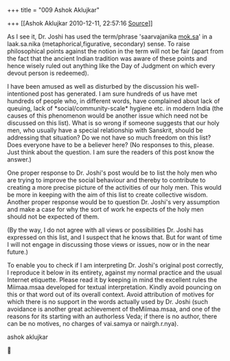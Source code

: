 +++
title = "009 Ashok Aklujkar"

+++
[[Ashok Aklujkar	2010-12-11, 22:57:16 [Source](https://groups.google.com/g/bvparishat/c/xAbIznFzEoE)]]



As I see it, Dr. Joshi has used the term/phrase 'saarvajanika [mok.sa](http://mok.sa)' in a laak.sa.nika (metaphorical,figurative, secondary) sense. To raise philosophical points against the notion in the term will not be fair (apart from the fact that the ancient Indian tradition was aware of these points and hence wisely ruled out anything like the Day of Judgment on which every devout person is redeemed).

  

I have been amused as well as disturbed by the discussion his well-intentioned post has generated. I am sure hundreds of us have met hundreds of people who, in different words, have complained about lack of queuing, lack of \*social/community-scale\* hygiene etc. in modern India (the causes of this phenomenon would be another issue which need not be discussed on this list). What is so wrong if someone suggests that our holy men, who usually have a special relationship with Sanskrit, should be addressing that situation? Do we not have so much freedom on this list? Does everyone have to be a believer here? (No responses to this, please. Just think about the question. I am sure the readers of this post know the answer.)

  

One proper response to Dr. Joshi's post would be to list the holy men who are trying to improve the social behaviour and thereby to contribute to creating a more precise picture of the activities of our holy men. This would be more in keeping with the aim of this list to create collective wisdom. Another proper response would be to question Dr. Joshi's very assumption and make a case for why the sort of work he expects of the holy men should not be expected of them.

  

(By the way, I do not agree with all views or possibilities Dr. Joshi has expressed on this list, and I suspect that he knows that. But for want of time I will not engage in discussing those views or issues, now or in the near future.)

  

To enable you to check if I am interpreting Dr. Joshi's original post correctly, I reproduce it below in its entirety, against my normal practice and the usual Internet etiquette. Please read it by keeping in mind the excellent rules the Miimaa.msaa developed for textual interpretation. Kindly avoid pouncing on this or that word out of its overall context. Avoid attribution of motives for which there is no support in the words actually used by Dr. Joshi (such avoidance is another great achievement of theMiimaa.msaa, and one of the reasons for its starting with an authorless Veda; if there is no author, there can be no motives, no charges of vai.samya or nairgh.r.nya).

  

ashok aklujkar



